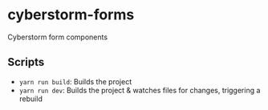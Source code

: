 # cyberstorm-forms

Cyberstorm form components

## Scripts

- `yarn run build`: Builds the project
- `yarn run dev`: Builds the project & watches files for changes, triggering a rebuild
